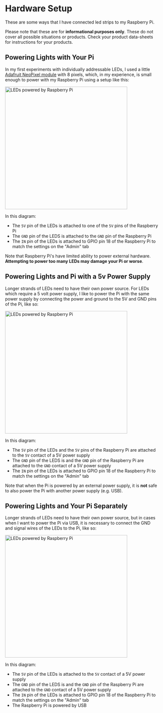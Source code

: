 # Hardware Setup

These are some ways that I have connected led strips to my Raspberry Pi.

Please note that these are for **informational purposes only**. These do not cover all
possible situations or products. Check your product data-sheets for instructions
for your products.

## Powering Lights with Your Pi

In my first experiments with individually addressable LEDs, I used a little
[Adafruit NeoPixel
module](https://www.amazon.com/Adafruit-NeoPixel-Arduino-Integrated-Drivers/dp/B00IEDH26K/ref=sr_1_7?keywords=adafruit+neopixel&qid=1645933197&sprefix=adafruit+neop%2Caps%2C167&sr=8-7)
with 8 pixels, which, in my experience, is small enough to power with my
Raspberry Pi using a setup like this:

<img 
    src="/ras-lights/assets/images/pi-powered-pixels.png" 
    alt="LEDs powered by Raspberry Pi" 
    style="width:400px;"/>

In this diagram: 

- The `5V` pin of the LEDs is attached to one of the `5V` pins of the Raspberry Pi
- The `GND` pin of the LEDS is attached to the `GND` pin of the Raspberry Pi
- The `IN` pin of the LEDs is attached to GPIO pin 18 of the Raspberry Pi to
match the settings on the "Admin" tab

Note that Raspberry Pi's have limited ability to power external hardware.
**Attempting to power too many LEDs may damage your Pi or worse**.

## Powering Lights and Pi with a 5v Power Supply

Longer strands of LEDs need to have their own power source. For LEDs which
require a 5 volt power supply, I like to power the Pi with the same power supply
by connecting the power and ground to the 5V and GND pins of the Pi, like so:

<img 
    src="/ras-lights/assets/images/pi-pixel-shared-power.png" 
    alt="LEDs powered by Raspberry Pi" 
    style="width:400px;"/>

In this diagram: 
 
- The `5V` pin of the LEDs and the `5V` pins of the Raspberry Pi are attached to
the `5V` contact of a 5V power supply
- The `GND` pin of the LEDS is and the `GND` pin of the Raspberry Pi are
attached to the `GND` contact of a 5V power supply
- The `IN` pin of the LEDs is attached to GPIO pin 18 of the Raspberry Pi to
match the settings on the "Admin" tab

Note that when the Pi is powered by an external power supply, it is **not** safe
to also power the Pi with another power supply (e.g. USB).

## Powering Lights and Your Pi Separately

Longer strands of LEDs need to have their own power source, but in cases when I
want to power the Pi via USB, it is necessary to connect the GND and signal
wires of the LEDs to the Pi, like so:

<img 
    src="/ras-lights/assets/images/pi-pixel-separate-power.png" 
    alt="LEDs powered by Raspberry Pi" 
    style="width:400px;"/>

In this diagram: 

- The `5V` pin of the LEDs is attached to the `5V` contact of a 5V power supply
- The `GND` pin of the LEDS is and the `GND` pin of the Raspberry Pi are
attached to the `GND` contact of a 5V power supply
- The `IN` pin of the LEDs is attached to GPIO pin 18 of the Raspberry Pi to
match the settings on the "Admin" tab
- The Raspberry Pi is powered by USB
